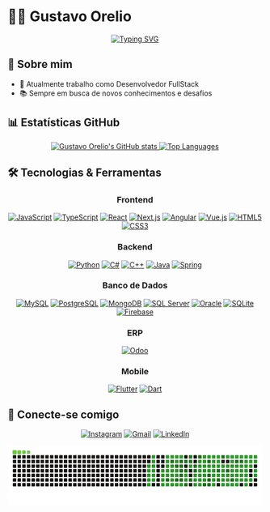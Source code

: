 # 👨‍💻 Gustavo Orelio

<p align="center">
  <a href="https://github.com/GustavoOrelio">
    <img src="https://readme-typing-svg.herokuapp.com?font=Fira+Code&pause=1000&color=00B8D4&width=435&lines=Engenheiro+de+Software;Desenvolvedor+Full+Stack;Sempre+aprendendo+novas+tecnologias" alt="Typing SVG" />
  </a>
</p>


## 🚀 Sobre mim

- 🌱 Atualmente trabalho como Desenvolvedor FullStack
- 📚 Sempre em busca de novos conhecimentos e desafios

## 📊 Estatísticas GitHub

<div align="center">
  <a href="https://github.com/GustavoOrelio">
    <img height="180em" src="https://github-readme-stats-git-masterrstaa-rickstaa.vercel.app/api?username=GustavoOrelio&show_icons=true&theme=dark&include_all_commits=true&count_private=true" alt="Gustavo Orelio's GitHub stats"/>
    <img height="180em" src="https://github-readme-stats-git-masterrstaa-rickstaa.vercel.app/api/top-langs/?username=GustavoOrelio&layout=compact&langs_count=8&theme=dark" alt="Top Languages"/>
  </a>
</div>

## 🛠️ Tecnologias & Ferramentas

<div align="center">

### Frontend

[![JavaScript](https://img.shields.io/badge/JavaScript-F7DF1E?style=for-the-badge&logo=javascript&logoColor=black)](https://developer.mozilla.org/en-US/docs/Web/JavaScript)
[![TypeScript](https://img.shields.io/badge/TypeScript-007ACC?style=for-the-badge&logo=typescript&logoColor=white)](https://www.typescriptlang.org/)
[![React](https://img.shields.io/badge/React-20232A?style=for-the-badge&logo=react&logoColor=61DAFB)](https://reactjs.org/)
[![Next.js](https://img.shields.io/badge/Next.js-000000?style=for-the-badge&logo=nextdotjs&logoColor=white)](https://nextjs.org/)
[![Angular](https://img.shields.io/badge/Angular-DD0031?style=for-the-badge&logo=angular&logoColor=white)](https://angular.io/)
[![Vue.js](https://img.shields.io/badge/Vue.js-35495E?style=for-the-badge&logo=vuedotjs&logoColor=4FC08D)](https://vuejs.org/)
[![HTML5](https://img.shields.io/badge/HTML5-E34F26?style=for-the-badge&logo=html5&logoColor=white)](https://developer.mozilla.org/en-US/docs/Web/HTML)
[![CSS3](https://img.shields.io/badge/CSS3-1572B6?style=for-the-badge&logo=css3&logoColor=white)](https://developer.mozilla.org/en-US/docs/Web/CSS)

### Backend

[![Python](https://img.shields.io/badge/Python-14354C?style=for-the-badge&logo=python&logoColor=white)](https://www.python.org/)
[![C#](https://img.shields.io/badge/C%23-239120?style=for-the-badge&logo=c-sharp&logoColor=white)](https://docs.microsoft.com/en-us/dotnet/csharp/)
[![C++](https://img.shields.io/badge/C%2B%2B-00599C?style=for-the-badge&logo=cplusplus&logoColor=white)](https://isocpp.org/)
[![Java](https://img.shields.io/badge/Java-ED8B00?style=for-the-badge&logo=openjdk&logoColor=white)](https://www.java.com/)
[![Spring](https://img.shields.io/badge/Spring-6DB33F?style=for-the-badge&logo=spring&logoColor=white)](https://spring.io/)

### Banco de Dados

[![MySQL](https://img.shields.io/badge/MySQL-005C84?style=for-the-badge&logo=mysql&logoColor=white)](https://www.mysql.com/)
[![PostgreSQL](https://img.shields.io/badge/PostgreSQL-316192?style=for-the-badge&logo=postgresql&logoColor=white)](https://www.postgresql.org/)
[![MongoDB](https://img.shields.io/badge/MongoDB-4EA94B?style=for-the-badge&logo=mongodb&logoColor=white)](https://www.mongodb.com/)
[![SQL Server](https://img.shields.io/badge/SQL%20Server-CC2927?style=for-the-badge&logo=microsoftsqlserver&logoColor=white)](https://www.microsoft.com/sql-server)
[![Oracle](https://img.shields.io/badge/Oracle-F80000?style=for-the-badge&logo=oracle&logoColor=white)](https://www.oracle.com/database/)
[![SQLite](https://img.shields.io/badge/SQLite-07405E?style=for-the-badge&logo=sqlite&logoColor=white)](https://www.sqlite.org/)
[![Firebase](https://img.shields.io/badge/Firebase-FFCA28?style=for-the-badge&logo=firebase&logoColor=black)](https://firebase.google.com/)

### ERP

[![Odoo](https://img.shields.io/badge/Odoo-714B67?style=for-the-badge&logo=odoo&logoColor=white)](https://www.odoo.com/)

### Mobile

[![Flutter](https://img.shields.io/badge/Flutter-02569B?style=for-the-badge&logo=flutter&logoColor=white)](https://flutter.dev/)
[![Dart](https://img.shields.io/badge/Dart-0175C2?style=for-the-badge&logo=dart&logoColor=white)](https://dart.dev/)

</div>

## 🤝 Conecte-se comigo

<div align="center">
  
[![Instagram](https://img.shields.io/badge/-Instagram-%23E4405F?style=for-the-badge&logo=instagram&logoColor=white)](https://www.instagram.com/gustavoorelio/)
[![Gmail](https://img.shields.io/badge/-Gmail-%23333?style=for-the-badge&logo=gmail&logoColor=white)](mailto:oreliogustavo@gmail.com)
[![LinkedIn](https://img.shields.io/badge/-LinkedIn-%230077B5?style=for-the-badge&logo=linkedin&logoColor=white)](https://www.linkedin.com/in/gustavo-or%C3%A9lio-211285182/)

![Contribuições](https://github.com/GustavoOrelio/GustavoOrelio/blob/output/github-contribution-grid-snake.gif?raw=true)

</div>
